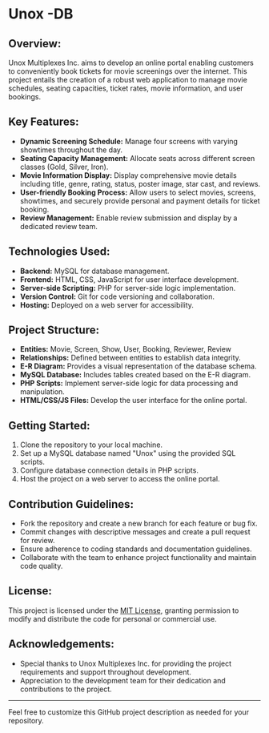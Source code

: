 # Unox -DB

## Overview:
Unox Multiplexes Inc. aims to develop an online portal enabling customers to conveniently book tickets for movie screenings over the internet. This project entails the creation of a robust web application to manage movie schedules, seating capacities, ticket rates, movie information, and user bookings.

## Key Features:
- **Dynamic Screening Schedule:** Manage four screens with varying showtimes throughout the day.
- **Seating Capacity Management:** Allocate seats across different screen classes (Gold, Silver, Iron).
- **Movie Information Display:** Display comprehensive movie details including title, genre, rating, status, poster image, star cast, and reviews.
- **User-friendly Booking Process:** Allow users to select movies, screens, showtimes, and securely provide personal and payment details for ticket booking.
- **Review Management:** Enable review submission and display by a dedicated review team.

## Technologies Used:
- **Backend:** MySQL for database management.
- **Frontend:** HTML, CSS, JavaScript for user interface development.
- **Server-side Scripting:** PHP for server-side logic implementation.
- **Version Control:** Git for code versioning and collaboration.
- **Hosting:** Deployed on a web server for accessibility.

## Project Structure:
- **Entities:** Movie, Screen, Show, User, Booking, Reviewer, Review
- **Relationships:** Defined between entities to establish data integrity.
- **E-R Diagram:** Provides a visual representation of the database schema.
- **MySQL Database:** Includes tables created based on the E-R diagram.
- **PHP Scripts:** Implement server-side logic for data processing and manipulation.
- **HTML/CSS/JS Files:** Develop the user interface for the online portal.

## Getting Started:
1. Clone the repository to your local machine.
2. Set up a MySQL database named "Unox" using the provided SQL scripts.
3. Configure database connection details in PHP scripts.
4. Host the project on a web server to access the online portal.

## Contribution Guidelines:
- Fork the repository and create a new branch for each feature or bug fix.
- Commit changes with descriptive messages and create a pull request for review.
- Ensure adherence to coding standards and documentation guidelines.
- Collaborate with the team to enhance project functionality and maintain code quality.

## License:
This project is licensed under the [MIT License](LICENSE), granting permission to modify and distribute the code for personal or commercial use.

## Acknowledgements:
- Special thanks to Unox Multiplexes Inc. for providing the project requirements and support throughout development.
- Appreciation to the development team for their dedication and contributions to the project.

---

Feel free to customize this GitHub project description as needed for your repository.

